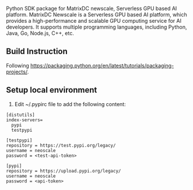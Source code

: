 Python SDK package for MatrixDC newscale, Serverless GPU based AI platform.
MatrixDC Newscale is a Serverless GPU based AI platform, which provides a high-performance and scalable GPU computing service for AI developers. It supports multiple programming languages, including Python, Java, Go, Node.js, C++, etc.


## Build Instruction
Following https://packaging.python.org/en/latest/tutorials/packaging-projects/.

## Setup local environment
1. Edit ~/.pypirc file to add the following content:

```
[distutils]
index-servers=
  pypi
  testpypi

[testpypi]
repository = https://test.pypi.org/legacy/
username = neoscale
password = <test-api-token>

[pypi]
repository = https://upload.pypi.org/legacy/
username = neoscale
password = <api-token>
```
